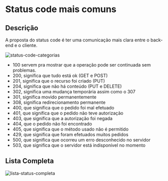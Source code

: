 # Status code mais comuns

## Descrição

A proposta do status code é ter uma comunicação mais clara entre o back-end e o cliente.

![status-code-categorias](https://warcontent.com/wp-content/uploads/2022/01/status-code-http-4-1024x576.webp)

- 100 servem pra mostrar que a operação pode ser continuada sem problemas.
- 200, significa que tudo está ok (GET e POST)
- 201, significa que o recurso foi criado (PUT)
- 204, significa que não há conteúdo (PUT e DELETE)
- 302, significa uma mudança temporária assim como o 307
- 301, significa movido permanentemente
- 308, significa redirecionamento permanente
- 400, que significa que o pedido foi mal efetuado
- 401, que significa que o pedido não teve autorização
- 403, que significa que a autorização foi negada
- 404, que o pedido não foi encontrado
- 405, que significa que o método usado não é permitido
- 429, que significa que foram efetuados muitos pedidos
- 500, que significa que ocorreu um erro desconhecido no servidor
- 503, que significa que o servidor está indisponível no momento

## Lista Completa

![lista-status-completa](https://warcontent.com/wp-content/uploads/2021/12/infografico-lista-status-code-http.png)
